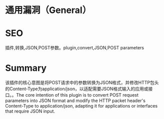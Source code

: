 # 通用漏洞（General）
# SEO
插件,转换,JSON,POST参数。plugin,convert,JSON,POST parameters
# Summary
该插件的核心意图是将POST请求中的参数转换为JSON格式，并修改HTTP包头的Content-Type为application/json，以适配需要JSON格式输入的应用或接口。。The core intention of this plugin is to convert POST request parameters into JSON format and modify the HTTP packet header's Content-Type to application/json, adapting it for applications or interfaces that require JSON input.

